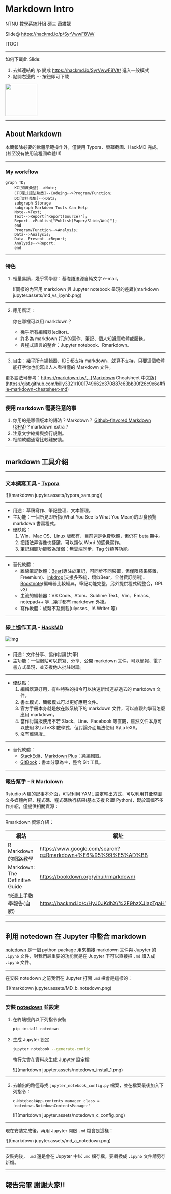 
# Markdown Intro

NTNU 數學系統計組 碩三 蕭維斌

Slide@ https://hackmd.io/p/SyrVwwF8V#/

[TOC]

---

如何下載此 Slide:

1. 去掉連結的 /p 變成 https://hackmd.io/SyrVwwF8V#/ 進入一般模式
2. 點開右邊的 $\cdots$ 按鈕即可下載

<img src="https://i.imgur.com/c2N4WRD.png" width="100">

---

## About Markdown

本簡報除必要的軟體示範操作外，僅使用 Typora、螢幕截圖、HackMD 完成。(甚至沒有使用流程圖軟體!!!)

---

### My workflow

```mermaid
graph TD;
    KC[知識彙整]-->Note;
    CF[程式語法熟悉]--Codeing-->Program/Function;
    DC[資料蒐集]-->Data;
    subgraph Storage
    subgraph Markdown Tools Can Help
    Note-->Text;
    Text-->Report["Report(Source)"];
    Report-->Publish["Publish(Paper/Slide/Web)"];
    end
    Program/Function-->Analysis;
    Data-->Analysis;
    Data--Present-->Report;
    Analysis-->Report;
    end   
```

---

### 特色

1. 輕量易讀，幾乎零學習：基礎語法源自純文字 e-mail。

   ![同樣的內容用 markdown 與 Jupyter notebook 呈現的差異](markdown jupyter.assets/md_vs_ipynb.png)

---

2. 應用廣泛：

   你在哪裡可以用 markdown？

   - 幾乎所有編輯器(editor)。
   - 許多為 markdown 打造的寫作、筆記、個人知識庫軟體或服務。
   - 與程式語言的整合：Jupyter notebook、Rmarkdown。

---

3. 自由：幾乎所有編輯器、IDE 都支持 markdown，就算不支持，只要這個軟體能打字你也能寫出人人看得懂的 Markdown 文件。


更多語法可參考：https://markdown.tw/、[Markdown Cheatsheet 中文版](https://gist.github.com/billy3321/1001749662c370887c63bb30f26c9e6e#file-markdown-cheatsheet-md)

---

### 使用 markdown 需要注意的事

1. 你用的是哪個版本的語法？Markdown？ [Github-flavored Markdown (GFM)](http://github.github.com/github-flavored-markdown/)？markdown extra？
2. 注意文字縮排與換行規則。
3. 相關軟體通常比較難安裝。

---

## markdown 工具介紹

---

### 文本撰寫工具 - [Typora](https://typora.io/)

![](markdown jupyter.assets/typora_sam.png))

---

- 用途：草稿寫作、筆記整理、文本管理。
- 主功能：一個所見即所指(What You See Is What You Mean)的即食預覽 markdown 書寫程式。
- 優缺點：
  1. Win、Mac OS、Linux 版都有、目前還是免費軟體，但仍在 beta 期中。
  2. 把語法弄得像快捷鍵，可以類似 Word 的感覺寫作。
  3. 筆記相關功能較為薄弱：無雲端同步、Tag 分類等功能。

---

- 替代軟體：
  - 離線筆記軟體：[Bear](https://bear.app/)(專注於筆記，可同步不同裝置，但僅限蘋果裝置，Freemium)、[inkdrop](https://inkdrop.app/)(支援多系統，類似Bear，全付費訂閱制)、[Boostnote](https://boostnote.io/)(編輯器比較經典，筆記功能完整，另外提供程式碼整合，GPL v3)
  - 主流的編輯器：VS Code、Atom、Sublime Text、Vim、Emacs、notepad++ 等...幾乎都有 markdown 外掛。
  - 寫作軟體：族繁不及備載(ulysses、iA Writer 等)

---

### 線上協作工具 - [HackMD](https://hackmd.io/)

![img](https://hackmd.io/images/home/cover.svg)

---

- 用途：文件分享、協作討論(共筆)
- 主功能：一個網站可以撰寫、分享、公開 markdown 文件，可以簡報、電子書方式呈現，並支援他人批註討論。

---

- 優缺點：
  1. 編輯器算好用，有些特殊的指令可以快速新增連結過去的 markdown 文件。
  2. 書本模式、簡報模式可以更好應用文件。
  3. 官方手冊本身就是放在該系統下的 markdown 文件，可以直觀的學習怎麼應用 markdown。
  4. 當作討論版使用不若 Slack、Line、Facebook 等直觀，雖然文件本身可以使用 $\LaTeX$ 數學式，但討論介面無法使用 $\LaTeX$。
  5. 沒有離線版...

---

- 替代軟體：
  - [StackEdit](https://stackedit.io/)、[Markdown Plus](https://mdp.tylingsoft.com/)：純編輯器。
  - [GitBook](https://www.gitbook.com/)：書本分享為主，整合 Git 工具。

---

### 報告幫手 - R Markdown

Rstudio 內建的記事本介面，可以利用 YAML 設定輸出方式，可以利用其彙整圖文多媒體內容、程式碼、程式碼執行結果(基本支援 R 跟 Python)，礙於篇幅不多作介紹，僅提供相關資源：

---

Rmarkdown 資源介紹：

| 網站 | 網址 |
| -------- | -------- |
| R Markdown 的網路教學            | https://www.google.com/search?q=Rmarkdown+%E6%95%99%E5%AD%B8 |
| Markdown: The Definitive Guide | https://bookdown.org/yihui/rmarkdown/|
| 快速上手數學報告(自肥)             | https://hackmd.io/c/HyJ0JKdhX/%2F9hzXJIapTgaHYUX7iPYZJQ|

---

## 利用 notedown 在 Jupyter 中整合 markdown

[notedown](https://github.com/aaren/notedown) 是一個 python package 用來橋接 markdown 文件與 Jupyter 的 `.ipynb` 文件，對我們最重要的功能就是在 Jupyter 下可以直接把 `.md` 讀入成  `.ipynb` 文件。

---

在安裝 notedown 之前我們在 Jupyter 打開 `.md` 檔會是這樣的：

![](markdown jupyter.assets/MD_b_notedown.png)

---

### 安裝 [notedown](http://github.com/aaren/notedown) 並設定

1. 在終端機內以下列指令安裝

   ```bash
   pip install notedown
   ```

2. 生成 Jupyter 設定

   ```bash
   jupyter notebook --generate-config
   ```

   執行完會在資料夾生成 Jupyter 設定檔

   ![](markdown jupyter.assets/notedown_install_1.png)

---

3. 去輸出的路徑尋找 `jupyter_notebook_config.py` 檔案，並在檔案最後加入下列指令：

   ```
   c.NotebookApp.contents_manager_class = 'notedown.NotedownContentsManager'
   ```

   ![](markdown jupyter.assets/notedown_c_config.png)

---

現在安裝完成後，再用 Jupyter 開啟 `.md` 檔會是這樣：

![](markdown jupyter.assets/md_a_notedown.png)

---

安裝完後， `.md` 還是會在 Jupyter 中以 `.md` 檔存檔，要轉換成 `.ipynb` 文件請另存新檔。

---

## 報告完畢 謝謝大家!!